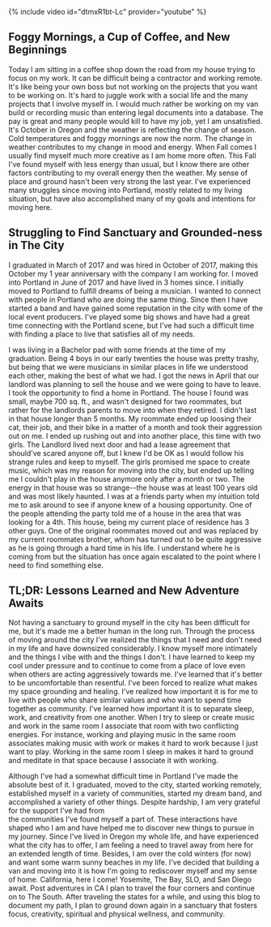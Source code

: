 {% include video id="dtmxR1bt-Lc" provider="youtube" %}

## Foggy Mornings, a Cup of Coffee, and New Beginnings
Today I am sitting in a coffee shop down the road from my house trying to focus
on my work. It can be difficult being a contractor and working remote.
It's like being your own boss but not working on the projects that you want to be
working on. It's hard to juggle work with a social life and the many projects that
I involve myself in. I would much rather be working on my van build or recording music
than entering legal documents into a database. The pay is great and many people
would kill to have my job, yet I am unsatisfied. It's October in Oregon and the
weather is reflecting the change of season. Cold temperatures and foggy
mornings are now the norm. The change in weather contributes to my change in mood
and energy. When Fall comes I usually find myself much more creative as I am
home more often. This Fall I've found myself with less energy than usual, but I know
there are other factors contributing to my overall energy then the weather.
My sense of place and ground hasn't been very strong the last year.
I've experienced many struggles since moving into Portland, mostly related to
my living situation, but have also accomplished many of my goals and intentions
for moving here.

## Struggling to Find Sanctuary and Grounded-ness in The City
I graduated in March of 2017 and was hired in October of 2017, making this October
my 1 year anniversary with the company I am working for. I moved into Portland
in June of 2017 and have lived in 3 homes since. I initially moved to Portland
to fulfill dreams of being a musician. I wanted to connect with people in Portland
who are doing the same thing. Since then I have started a band and have gained some
reputation in the city with some of the local event producers. I've played some
big shows and have had a great time connecting with the Portland scene, but I've
had such a difficult time with finding a place to live that satisfies all of my
needs.

I was living in a Bachelor pad with some friends at the time of my graduation.
Being 4 boys in our early twenties the house was pretty trashy,
but being that we were musicians in similar places in life we understood each other,
making the best of what we had. I got the news in April that our landlord was
planning to sell the house and we were going to have to leave.
I took the opportunity to find a home in Portland. The house I found was small,
maybe 700 sq. ft., and wasn't designed for two roommates,
but rather for the landlords parents to move into when they retired. I
didn't last in that house longer than 5 months. My roommate ended up
loosing their cat, their job, and their bike in a matter of a month and
took their aggression out on me. I ended up rushing out and into another
place, this time with two girls. The Landlord lived next door and had a lease agreement
that should've scared anyone off, but I knew I'd be OK as I would follow his strange
rules and keep to myself. The girls promised me space to create music, which was
my reason for moving into the city, but ended up telling me I couldn't play in
the house anymore only after a month or two. The energy in that house was so
strange--the house was at least 100 years old and was most likely haunted. I was
at a friends party when my intuition told me to ask around to see if anyone knew
of a housing opportunity. One of the people attending the party told me of a house
in the area that was looking for a 4th. This house, being my current place of
residence has 3 other guys. One of the original roommates moved out and was replaced by
my current roommates brother, whom has turned out to be quite aggressive as he is
going through a hard time in his life. I understand where he is coming from
but the situation has once again escalated to the point where I need to find something
else.

## TL;DR: Lessons Learned and New Adventure Awaits
Not having a sanctuary to ground myself in the city has been difficult for me,
but it's made me a better human in the long run. Through the process of moving around
the city I've realized the things that I need and don't need in my life and have
downsized considerably. I know myself more intimately and the things I vibe with and the things I don't. I have learned to keep my cool under pressure and to continue to come
from a place of love even when others are acting aggressively towards me. I've
learned that it's better to be uncomfortable than resentful. I've been forced
to realize what makes my space grounding and healing. I've realized how important it
is for me to live with people who share similar values and who want to spend time
together as community. I've learned how important it is to separate sleep, work,
and creativity from one another. When I try to sleep or create music and work in
the same room I associate that room with two conflicting energies.
For instance, working and playing music in the same room associates making music
with work or makes it hard to work because I just want to play.
Working in the same room I sleep in makes it hard to ground and meditate in that
space because I associate it with working.

Although I've had a somewhat difficult time in Portland I've made the absolute
best of it. I graduated, moved to the city, started working remotely, established
myself in a variety of communities, started my dream band, and accomplished a variety
of other things. Despite hardship, I am very grateful for the support I've had from  
the communities I've found myself a part of. These interactions have shaped who
I am and have helped me to discover new things to pursue in my journey. Since I've
lived in Oregon my whole life, and have experienced what the city has to offer,
I am feeling a need to travel away from here for an extended length of time. Besides,
I am over the cold winters (for now) and want some warm sunny beaches in my life. I've decided that building a van and moving into it is how I'm going to rediscover myself and my sense of home. California, here I come! Yosemite, The Bay, SLO, and San Diego await. Post adventures in CA I plan to travel the four corners and continue on to The South. After traveling the states for a while, and using this blog to document my path, I plan to ground down again in a sanctuary that fosters focus, creativity, spiritual and physical wellness,
and community.
